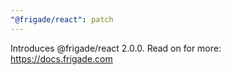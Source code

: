 ```yaml
---
"@frigade/react": patch
---
```


Introduces @frigade/react 2.0.0. Read on for more: https://docs.frigade.com
